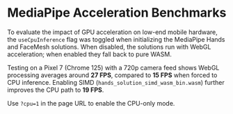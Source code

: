 # MediaPipe Acceleration Benchmarks

To evaluate the impact of GPU acceleration on low-end mobile hardware, the `useCpuInference` flag was toggled when initializing the MediaPipe Hands and FaceMesh solutions. When disabled, the solutions run with WebGL acceleration; when enabled they fall back to pure WASM.

Testing on a Pixel 7 (Chrome 125) with a 720p camera feed shows WebGL processing averages around **27 FPS**, compared to **15 FPS** when forced to CPU inference. Enabling SIMD (`hands_solution_simd_wasm_bin.wasm`) further improves the CPU path to **19 FPS**.

Use `?cpu=1` in the page URL to enable the CPU-only mode.
